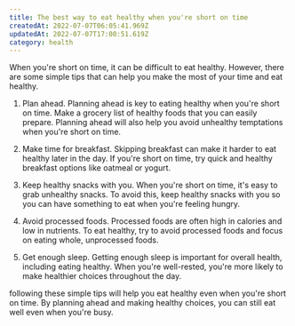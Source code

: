 ```yaml
---
title: The best way to eat healthy when you're short on time
createdAt: 2022-07-07T06:05:41.969Z
updatedAt: 2022-07-07T17:00:51.619Z
category: health
---
```


When you're short on time, it can be difficult to eat healthy. However, there are some simple tips that can help you make the most of your time and eat healthy.

1. Plan ahead. Planning ahead is key to eating healthy when you're short on time. Make a grocery list of healthy foods that you can easily prepare. Planning ahead will also help you avoid unhealthy temptations when you're short on time.

2. Make time for breakfast. Skipping breakfast can make it harder to eat healthy later in the day. If you're short on time, try quick and healthy breakfast options like oatmeal or yogurt.

3. Keep healthy snacks with you. When you're short on time, it's easy to grab unhealthy snacks. To avoid this, keep healthy snacks with you so you can have something to eat when you're feeling hungry.

4. Avoid processed foods. Processed foods are often high in calories and low in nutrients. To eat healthy, try to avoid processed foods and focus on eating whole, unprocessed foods.

5. Get enough sleep. Getting enough sleep is important for overall health, including eating healthy. When you're well-rested, you're more likely to make healthier choices throughout the day.

 following these simple tips will help you eat healthy even when you're short on time. By planning ahead and making healthy choices, you can still eat well even when you're busy.
